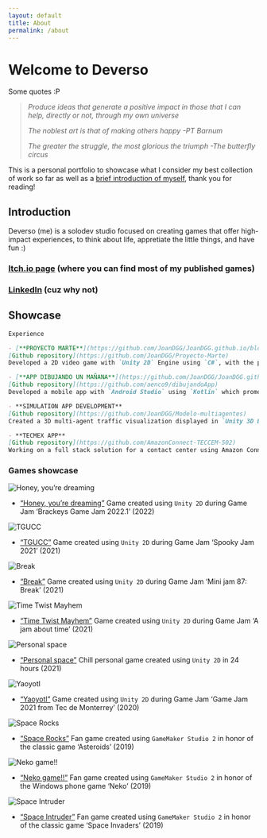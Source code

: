 ```yaml
---
layout: default
title: About
permalink: /about
---
```


# Welcome to Deverso

Some quotes :P
> _Produce ideas that generate a positive impact in those that I can help, directly or not, through my own universe_
> 
> _The noblest art is that of making others happy -PT Barnum_
> 
> _The greater the struggle, the most glorious the triumph -The butterfly circus_

This is a personal portfolio to showcase what I consider my best collection of work so far as well as a [brief introduction of myself](https://github.com/JoanDGG/JoanDGG.github.io/blob/main/README.md#introduction), thank you for reading!

## Introduction

Deverso (me) is a solodev studio focused on creating games that offer high-impact experiences, to think about life, appretiate the little things, and have fun :)

### [Itch.io page](https://deversogg.itch.io) (where you can find most of my published games)

### [LinkedIn](https://www.linkedin.com/in/joan-daniel-guerrero-garcia/) (cuz why not)

## Showcase
```markdown
Experience

- [**PROYECTO MARTE**](https://github.com/JoanDGG/JoanDGG.github.io/blob/main/Documents/Documentacion%20proyecto%20marte.pdf)
[Github repository](https://github.com/JoanDGG/Proyecto-Marte)
Developed a 2D video game with `Unity 2D` Engine using `C#`, with the purpose of spreading STEAM’s mission while obtaining user’s data through a `MySQL` database.

- [**APP DIBUJANDO UN MAÑANA**](https://github.com/JoanDGG/JoanDGG.github.io/blob/main/Documents/Documentacion%20dibujando%20un%20mañana.pdf)
[Github repository](https://github.com/aenco9/dibujandoApp)
Developed a mobile app with `Android Studio` using `Kotlin` which promotes the activities and donations done by the foundation Dibujando un mañana. Connected the app with a `Firebase` database and uses the `PayPal` services.

- **SIMULATION APP DEVELOPMENT**
[Github repository](https://github.com/JoanDGG/Modelo-multiagentes)
Created a 3D multi-agent traffic visualization displayed in `Unity 3D Engine`, using `Mesa AI` agent framework in `Python`.

- **TECMEX APP**
[Github repository](https://github.com/AmazonConnect-TECCEM-502)
Working on a full stack solution for a contact center using Amazon Connect and AWS services, producing the interface with React
```

### Games showcase

![Honey, you’re dreaming](./Images/Honey%20youre%20dreaming.png)
*	[“Honey, you’re dreaming”](https://arcade-dogo.itch.io/honey-youre-dreaming) Game created using `Unity 2D` during Game Jam ‘Brackeys Game Jam 2022.1’ (2022)

![TGUCC](./Images/TGUCC.png)
*	[“TGUCC”](https://deversogg.itch.io/tgucc) Game created using `Unity 2D` during Game Jam ‘Spooky Jam 2021’ (2021)

![Break](./Images/Break.png)
*	[“Break”](https://arcade-dogo.itch.io/break) Game created using `Unity 2D` during Game Jam ‘Mini jam 87: Break’ (2021)

![Time Twist Mayhem](./Images/Time%20twist%20mayhem.jpg)
*	[“Time Twist Mayhem”](https://deversogg.itch.io/time-twist-mayhem) Game created using `Unity 2D` during Game Jam ‘A jam about time’ (2021)

![Personal space](./Images/Personal%20space.png)
*	[“Personal space”](https://deversogg.itch.io/personal-space) Chill personal game created using `Unity 2D` in 24 hours (2021)

![Yaoyotl](./Images/Yaoyotl.png)
*	[“Yaoyotl”](https://dany-guy.itch.io/yaoyotl) Game created using `Unity 2D` during Game Jam ‘Game Jam 2021 from Tec de Monterrey’ (2020)

![Space Rocks](./Images/Space%20rocks.png)
*	[“Space Rocks”](https://deversogg.itch.io/space-rocks) Fan game created using `GameMaker Studio 2` in honor of the classic game ‘Asteroids’ (2019)

![Neko game!!](./Images/Neko%20game.png)
*	[“Neko game!!”](https://deversogg.itch.io/neko-game) Fan game created using `GameMaker Studio 2` in honor of the Windows phone game ‘Neko’ (2019)

![Space Intruder](./Images/Space%20intruders.png)
*	[“Space Intruder”](https://deversogg.itch.io/space-intruders) Fan game created using `GameMaker Studio 2` in honor of the classic game ‘Space Invaders’ (2019) 

[jekyll-organization]: https://github.com/jekyll